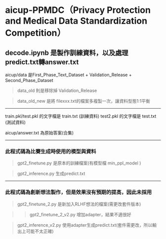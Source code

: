 # aicup-PPMDC（Privacy Protection and Medical Data Standardization Competition）

decode.ipynb 是製作訓練資料，以及處理predict.txt轉answer.txt
---
aicup/data 是First_Phase_Text_Dataset + Validation_Release + Second_Phase_Dataset
 
> data_old 則是移除掉 Validation_Release
 
> data_old_new 是將 filexxx.txt的檔案多複製一次，讓資料型態1:1平衡

---
train.pkl/test.pkl 的文字檔是 train.txt (訓練資料)
test2.pkl 的文字檔是 test.txt (測試資料)
 
aicup/answer.txt 為原始答案(合集)

---
### 此程式碼為比賽生成時使用的模型與資料
> gpt2_finetune.py 是原本的訓練檔案(有模型檔 min_ppl_model )

> gpt2_inference.py 生成predict.txt

---
### 此程式碼為創新想法製作，但是效果沒有預期的提高，因此未採用

> gpt2_finetune_2.py 是新加入RLHF想法的檔案(需更改套件版本)

>> gpt2_finetune_2_v2.py 增加adapter，結果不適很好

> gpt2_inference_v2.py 使用adapter生成predict.txt(套件需更改，所以輸出上可能不太正確)
